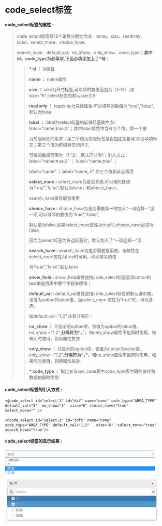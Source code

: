 # code\_select**标签**

#### code\_select**标签的属性 :**

> code\_select标签有12个属性分别为为id、name、size、readonly、label、select\_more、choice\_have、
>
> search\_have、default\_val、no\_show、only\_show、code\_type；**其中id、code\_type为必填项,下面必填项加上了\*号**；
>
> > **\* id  ：** id属性
> >
> > **name ：** name属性
> >
> > **size ：** size为尺寸标签,可以填的数值范围为（1-12）,如size="6",select标签的默认size为5
> >
> > **readonly ：** readonly为只读属性,可以填写的数值为"true","false",默认为false
> >
> > **label ：** label为select标签的前缀标签属性,如label="name;true;2"；其中label属性中含有三个值，第一个值
> >
> > 为前缀标签的名字；第二个值为前缀标签是否加红色星号,即必填项标志；第三个值为前缀标签的尺寸,
> >
> > 可填的数值范围为（1-12）,默认尺寸为1；引入方式：label="name;true;2" ； label="name;true" ；
> >
> > label="name" ；label="name;;2" 即三个值都非必填项
> >
> > **select\_more :** select\_more为是否多选,可以填的数值为"true","false",默认为false，和choice\_have、
> >
> > search\_have属性配合使用
> >
> > **choice\_have :** choice\_have为是否需要第一项加入“--请选择--”这一项,可以填写的数值为"true","false",
> >
> > 默认值为false,如果select\_more属性为true时,choice\_have必须为false,
> >
> > 因为当select标签为多选标签时，默认加入了“--请选择--”项
> >
> > **search\_have :** search\_have为是否需要搜索框，该属性在select\_more属性为true时可用，可以填写的值
> >
> > 为"true","false",默认false
> >
> > **show\_field  :** show\_field属性是指code\_select标签选项option的text值是用表中哪个字段来赋值；
> >
> > **default\_val :** default\_val属性是指code\_select标签的默认选中值，该值为option的value值，当select\_more 属性为“true”时，可以多选，
> >
> > 如default\_val="1;2",注意分隔符；
> >
> > **no\_show ：** 不显示的option项，该值为option的value值，no\_show ="1,2",**分隔符为“，”**，和only\_show属性不能同时使用，如果同时使用，则两属性失效
> >
> > **only\_show ：** 只显示的option项，该值为option的value值，only\_show ="1,2",**分隔符为“，”**，和no\_show属性不能同时使用，如果同时使用，则两属性失效
> >
> > **\* code\_type ：** 指定查询sys\_code表中code\_type表字段的值作为数据加载时使用

#### code\_select标签的引入方式 :

```
<@code_select id="select-1" id="dsf" name="name" code_type="AREA_TYPE" default_val="3"  no_show="1"  size="6" choice_have="true" select_more="" />    

<@code_select id="select-2" id="sdfs" name="name" code_type="AREA_TYPE" default_val="1;2"   size="6"  select_more="true" search_have="true"/>
```

#### code\_select标签的显示结果 :

![](/assets/code_select1.png)![](/assets/code_select2.png)

